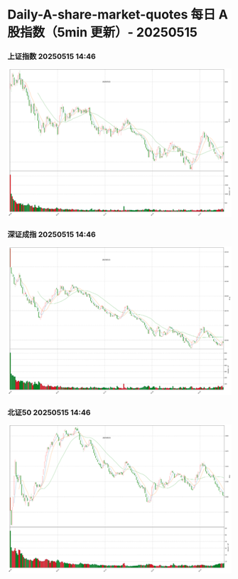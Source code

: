 
# Daily-A-share-market-quotes 每日 A 股指数（5min 更新）- 20250515

### 上证指数 20250515 14:46
![](./fig/2025/5/20250515-sh000001.png)

### 深证成指 20250515 14:46
![](./fig/2025/5/20250515-sz399001.png)

### 北证50 20250515 14:46
![](./fig/2025/5/20250515-bj899050.png)

